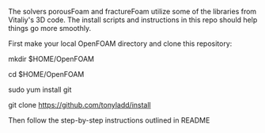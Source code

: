 The solvers porousFoam and fractureFoam utilize some of the libraries
from Vitaliy's 3D code. The install scripts and instructions in this
repo should help things go more smoothly. 


First make your local OpenFOAM directory and clone this repository:

mkdir $HOME/OpenFOAM

cd $HOME/OpenFOAM

sudo yum install git

git clone https://github.com/tonyladd/install

Then follow the step-by-step instructions outlined in README
